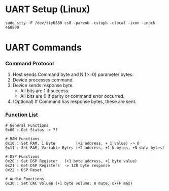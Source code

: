 
# UART Setup (Linux)
```sudo stty -F /dev/ttyUSB0 cs8 -parenb -cstopb -clocal -ixon -inpck 460800```

# UART Commands

### Command Protocol
1. Host sends Command byte and N (>=0) parameter bytes.
2. Device processes command.
3. Device sends response byte. 
   - All bits are 1 if success.
   - All bits are 0 if parity or command error occurred.
4. (Optional) If Command has response bytes, these are sent.

### Function List
```
# General Functions
0x00 : Get Status -> ??

# RAM Functions
0x10 : Set RAM, 1 Byte         (+2 address, + 1 value) -> 0
0x11 : Set RAM, Variable Bytes (+2 address, +1 N bytes, +N data bytes)

# DSP Functions
0x20 : Set DSP Register   (+1 byte address, +1 byte value)
0x21 : Get DSP Registers  -> 128 byte response
0x22 : DSP Reset

# Audio Functions
0x30 : Set DAC Volume (+1 byte volume: 0 mute, 0xFF max)
```